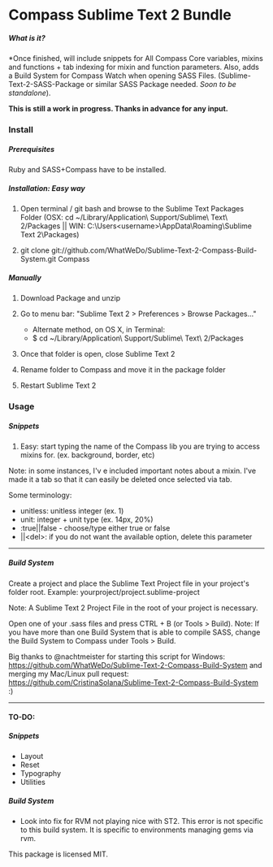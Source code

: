 # Compass Sublime Text 2 Bundle

##### What is it?

*Once finished, will include snippets for All Compass Core variables, mixins and functions + tab indexing for mixin and function parameters. Also, adds a Build System for Compass Watch when opening SASS Files. (Sublime-Text-2-SASS-Package or similar SASS Package needed. *Soon to be standalone*).

**This is still a work in progress. Thanks in advance for any input.**

### Install

##### Prerequisites

Ruby and SASS+Compass have to be installed. 

##### Installation: Easy way

1. Open terminal / git bash and browse to the Sublime Text Packages Folder (OSX: cd ~/Library/Application\ Support/Sublime\ Text\ 2/Packages || WIN: C:\Users\<username>\AppData\Roaming\Sublime Text 2\Packages)

2. git clone git://github.com/WhatWeDo/Sublime-Text-2-Compass-Build-System.git Compass

##### Manually

1. Download Package and unzip

2. Go to menu bar: "Sublime Text 2 > Preferences > Browse Packages..."
   - Alternate method, on OS X, in Terminal:
   - $ cd ~/Library/Application\ Support/Sublime\ Text\ 2/Packages

3. Once that folder is open, close Sublime Text 2

4. Rename folder to Compass and move it in the package folder

5. Restart Sublime Text 2


### Usage

##### Snippets

1. Easy: start typing the name of the Compass lib you are trying to access mixins for. (ex. background, border, etc)

Note: in some instances, I'v e included important notes about a mixin. I've made it a tab so that it can easily be deleted once selected via tab.

Some terminology:
+ unitless: unitless integer (ex. 1)
+ unit: integer + unit type (ex. 14px, 20%)
+ <some-param>:true||false - choose/type either true or false
+ ||&lt;del&gt;: if you do not want the available option, delete this parameter

---

##### Build System

Create a project and place the Sublime Text Project file in your project's folder root.
Example:
yourproject/project.sublime-project

Note: A Sublime Text 2 Project File in the root of your project is necessary.

Open one of your .sass files and press CTRL + B (or Tools > Build). 
Note: If you have more than one Build System that is able to compile SASS, change the Build System to Compass under Tools > Build.

Big thanks to @nachtmeister for starting this script for Windows: https://github.com/WhatWeDo/Sublime-Text-2-Compass-Build-System and merging my Mac/Linux pull request: https://github.com/CristinaSolana/Sublime-Text-2-Compass-Build-System :)

---

#### TO-DO:

##### Snippets 
+ Layout
+ Reset
+ Typography
+ Utilities


##### Build System
+ Look into fix for RVM not playing nice with ST2. This error is not specific to this build system. It is specific to environments managing gems via rvm.

This package is licensed MIT.